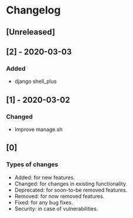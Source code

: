 # Changelog
## [Unreleased]

## [2] - 2020-03-03
### Added
- django shell_plus

## [1] - 2020-03-02
### Changed
- Improve manage.sh

## [0]
### Types of changes
- Added: for new features.
- Changed: for changes in existing functionality.
- Deprecated: for soon-to-be removed features.
- Removed: for now removed features.
- Fixed: for any bug fixes.
- Security: in case of vulnerabilities.
